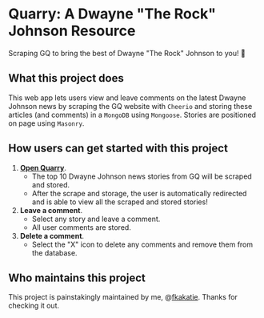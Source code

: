 # Quarry: A Dwayne "The Rock" Johnson Resource #

Scraping GQ to bring the best of Dwayne "The Rock" Johnson to you! :muscle:

## What this project does ## 

This web app lets users view and leave comments on the latest Dwayne Johnson news by scraping the GQ website with `Cheerio` and storing these articles (and comments) in a `MongoDB` using `Mongoose`. Stories are positioned on page using `Masonry`.

## How users can get started with this project ## 

1. **[Open Quarry](https://hidden-falls-36984.herokuapp.com)**.
    - The top 10 Dwayne Johnson news stories from GQ will be scraped and stored.
    - After the scrape and storage, the user is automatically redirected and is able to view all the scraped and stored stories!
2. **Leave a comment**.
    - Select any story and leave a comment.
    - All user comments are stored.
3. **Delete a comment**.
    - Select the "X" icon to delete any comments and remove them from the database.

## Who maintains this project ## 

This project is painstakingly maintained by me, @[fkakatie](https://github.com/fkakatie). Thanks for checking it out.
